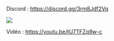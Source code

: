 Discord : https://discord.gg/3rm8Jdf2Vq

<img src="https://i.imgur.com/v3f8OL0.png">

Vidéo : https://youtu.be/tU7TFZq9w-c
